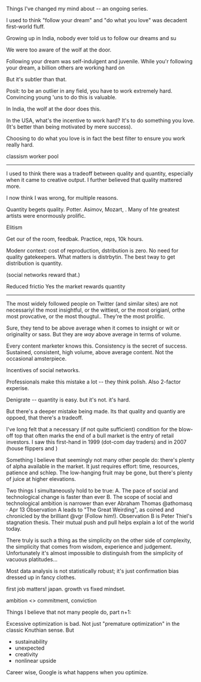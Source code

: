 Things I've changed my mind about -- an ongoing series.


I used to think "follow your dream" and "do what you love" was decadent first-world fluff.

Growing up in India, nobody ever told us to follow our dreams and su

We were too aware of the wolf at the door.  

Following your dream was self-indulgent and juvenile.  While you'r following your dream, a billion others are working hard on

But it's subtler than that.

Posit: to be an outlier in any field, you have to work extremely hard.  Convincing young 'uns to do this is valuable.

In India, the wolf at the door does this.

In the USA, what's the incentive to work hard?  It's to do something you love.  (It's better than being motivated by mere success).

Choosing to do what you love is in fact the best filter to ensure you work really hard.

classism
worker pool


---


I used to think there was a tradeoff between quality and quantity, especially when it came to creative output.  I further believed that quality mattered more.

I now think I was wrong, for multiple reasons.

Quantity begets quality.  Potter.  Asimov, Mozart, .  Many of hte greatest artists were enormously prolific.

Elitism

Get our of the room, feedbak.  Practice, reps, 10k hours.

Modenr context: cost of reproduction, dstribution is zero.  No need for quality gatekeepers.  What matters is distrbytin.  The best tway to get distribution is quantity.

(social networks reward that.)

Reduced frictio
Yes the market rewards quantity



---



The most widely followed people on Twitter (and similar sites) are not necessariyl the most insightful, or the wittiest, or the most origianl, orthe most provcative, or the most thougtul.. They're the most prolific.

Sure, they tend to be above average when it comes to  insight or wit or originality or sass.  But they are *way* above average in terms of volume.

Every content marketer knows this.  Consistency is the secret of success.  Sustained, consistent, high volume, above average content.  Not the occasional amsterpiece.

Incentives of social networks.  

Professionals make this mistake a lot -- they think polish.  Also 2-factor experise.

Denigrate -- quantity is easy.  but it's not.   it's hard.

But there's a deeper mistake being made.  Its that quality and quantiy are oppoed, that there's a tradeoff. 





I've long felt that a necessary (if not quite sufficient) condition for the blow-off top that often marks the end of a bull market is the entry of retail investors.  I saw this first-hand in 1999 (dot-com day traders) and in 2007 (house flippers and )



Something I believe that seemingly not many other people do: there's plenty of alpha available in the market.  It just requires effort: time, resources, patience and schlep.  The low-hanging fruit may be gone, but there's plenty of juice at higher elevations.



Two things I simultaneously hold to be true:
A. The pace of social and technological change is faster than ever
B. The scope of social and technological ambition is narrower than ever
Abraham Thomas
@athomasq
·
Apr 13
Observation A leads to "The Great Weirding", as coined and chronicled by the brilliant 
@vgr
 (Follow him!).  Observation B is Peter Thiel's stagnation thesis.  Their mutual push and pull helps explain a lot of the world today.



 There truly is such a thing as the simplicity on the other side of complexity, the simplicity that comes from wisdom, experience and judgement.  Unfortunately it's almost impossible to distinguish from the simplicity of vacuous platitudes...



 Most data analysis is not statistically robust; it's just confirmation bias dressed up in fancy clothes.



first job matters!  japan.  growth vs fixed mindset.


ambition <> commitment, conviction





Things I believe that not many people do, part n+1:

Excessive optimization is bad.  Not just "premature optimization" in the classic Knuthian sense.  But 

- sustainability
- unexpected
- creativity
- nonlinear upside

Career wise, Google is what happens when you optimize.  

